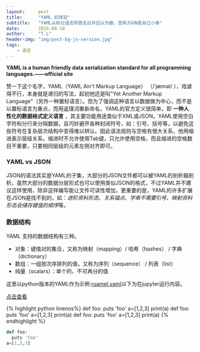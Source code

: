 ```yaml
---
layout:     post
title:      "YAML 初体验"
subtitle:   "YAML从标记语言阵营走出并应以为傲，宣称JSON是自己小弟"
date:       2016-08-10
author:     "T.L"
header-img: "img/post-bg-js-version.jpg"
tags:
    - 语言
---
```


**YAML is a human friendly data serialization standard for all programming languages.——official site**

赞一下这个名字，YAML（YAML Ain't Markup Language） （/ˈjæməl/ ），戏谑得不行，本身就是递归的写法，起初他还是叫"Yet Another Markup Language"（另外一种置标语言）。但为了强调这种语言以数据做为中心，而不是以置标语言为重点，而用返璞词重新命名，YAML的官方定义很简单，即
**一种人性化的数据格式定义语言**
，其主要功能用途类似于XML或JSON，YAML使用空白字符和分行来分隔数据，且巧妙避开各种封闭符号，如：引号、括号等，以避免这些符号在复杂层次结构中变得难以辨认。因此语法规则与空格有很大关系，他用缩进表示层级关系，缩进时不允许使用Tab键，只允许使用空格，而且缩进的空格数目不重要，只要相同层级的元素左侧对齐即可。

### YAML vs JSON
JSON的语法其实是YAML的子集，大部分的JSON文件都可以被YAML的剖析器剖析。虽然大部分的数据分层形式也可以使用类似JSON的格式，不过YAML并不建议这样使用，除非这样编写能让文件可读性增加，更重要的是，YAML的许多扩展在JSON是找不到的，如：*进阶资料形态*、*关系锚点*、*字串不需要引号*、*映射资料形态会储存键值的顺序*等。

### 数据结构

YAML 支持的数据结构有三种。

>
* 对象：键值对的集合，又称为映射（mapping）/ 哈希（hashes） / 字典（dictionary）
* 数组：一组按次序排列的值，又称为序列（sequence） / 列表（list）
* 纯量（scalars）：单个的、不可再分的值

这里以python版本的YAML作为示例:[ruamel.yaml](https://pypi.python.org/pypi/ruamel.yaml)以下为在jupyter运行内容。

[点击查看](/html/YAML.html)

{% highlight python linenos%}
def foo:
  puts 'foo' 
a=[1,2,3]
print(a)
def foo:
  puts 'foo' 
a=[1,2,3]
print(a)
def foo:
  puts 'foo' 
a=[1,2,3]
print(a)
{% endhighlight %}

```python
def foo:
  puts 'foo'  
a=[1,2,3]
```



